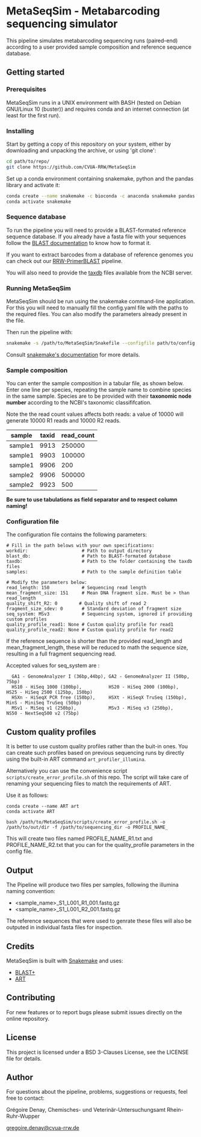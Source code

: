 # MetaSeqSim - Metabarcoding sequencing simulator

This pipeline simulates metabarcoding sequencing runs (paired-end) according to a user provided sample composition
and reference sequence database.

## Getting started

### Prerequisites 

MetaSeqSim runs in a UNIX environment with BASH (tested on Debian GNU/Linux 10 
(buster)) and requires conda and an internet connection (at least for the first run).

### Installing

Start by getting a copy of this repository on your system, either by downloading and unpacking the archive, 
or using 'git clone':

```bash
cd path/to/repo/
git clone https://github.com/CVUA-RRW/MetaSeqSim
```

Set up a conda environment containing snakemake, python and the pandas library and activate it:

```bash
conda create --name snakemake -c bioconda -c anaconda snakemake pandas
conda activate snakemake
```

### Sequence database

To run the pipeline you will need to provide a BLAST-formated reference sequence database.
If you already have a fasta file with your sequences follow the [BLAST documentation](https://www.ncbi.nlm.nih.gov/books/NBK279688/)
to know how to format it.

If you want to extract barcodes from a database of reference genomes you can check out 
our [RRW-PrimerBLAST](https://github.com/CVUA-RRW/RRW-PrimerBLAST) pipeline.

You will also need to provide the [taxdb](https://ftp.ncbi.nlm.nih.gov/blast/db/taxdb.tar.gz) 
files available from the NCBI server.

### Running MetaSeqSim

MetaSeqSim should be run using the snakemake command-line application.
For this you will need to manually fill the config.yaml file with the paths to the required files.
You can also modify the parameters already present in the file.

Then run the pipeline with:

```bash 
snakemake -s /path/to/MetaSeqSim/Snakefile --configfile path/to/config.yaml --use-conda --conda-prefix path/to/your/conda/envs
```

Consult [snakemake's documentation](https://snakemake.readthedocs.io/en/stable/) for more details.

### Sample composition

You can enter the sample composition in a tabular file, as shown below.
Enter one line per species, repeating the sample name to combine species in the same sample.
Species are to be provided with their **taxonomic node number** according to the NCBI's 
taxonomic classififcation.

Note the the read count values affects both reads: a value of 10000 will generate 10000 R1 reads and 10000 R2 reads.

| sample  | taxid | read_count |
| ------- | ----- | ---------- |
| sample1 | 9913  | 250000     |
| sample1 | 9903  | 100000     |
| sample1 | 9906  | 200        |
| sample2 | 9906  | 500000     |
| sample2 | 9923  | 500        |

**Be sure to use tabulations as field separator and to respect column naming!**

### Configuration file

The configuration file contains the following parameters:

```
# Fill in the path belows with your own specifications:
workdir:                    # Path to output directory
blast_db:                   # Path to BLAST-formated database
taxdb:                      # Path to the folder containing the taxdb files
samples:                    # Path to the sample definition table

# Modify the parameters below:
read_length: 150            # Sequencing read length
mean_fragment_size: 151     # Mean DNA fragment size. Must be > than read_length
quality_shift_R2: 0        # Quality shift of read 2
fragment_size_sdev: 0       # Standard deviation of fragment size
seq_system: MSv3            # Sequencing system, ignored if providing custom profiles
quality_profile_read1: None # Custom quality profile for read1
quality_profile_read2: None # Custom quality profile for read2
```

If the reference sequence is shorter than the provided read_length and mean_fragment_length, these will be
reduced to math the sequence size, resulting in a full fragment sequencing read.

Accepted values for seq_system are : 

```
  GA1 - GenomeAnalyzer I (36bp,44bp), GA2 - GenomeAnalyzer II (50bp, 75bp)
  HS10 - HiSeq 1000 (100bp),          HS20 - HiSeq 2000 (100bp),      HS25 - HiSeq 2500 (125bp, 150bp)
  HSXn - HiSeqX PCR free (150bp),     HSXt - HiSeqX TruSeq (150bp),   MinS - MiniSeq TruSeq (50bp)
  MSv1 - MiSeq v1 (250bp),            MSv3 - MiSeq v3 (250bp),        NS50 - NextSeq500 v2 (75bp)
```
## Custom quality profiles

It is better to use custom quality profiles rather than the buit-in ones.
You can create such profiles based on previous sequencing runs by directly using the built-in 
ART command `art_profiler_illumina`.

Alternatively you can use the convenience script `scripts/create_error_profile.sh` 
of this repo. The script will take care of renaming your sequencing files to match 
the requirements of ART.

Use it as follows:

```
conda create --name ART art
conda activate ART

bash /path/to/MetaSeqSim/scripts/create_error_profile.sh -o /path/to/out/dir -f /path/to/sequencing_dir -o PROFILE_NAME_
```

This will create two files named PROFILE_NAME_R1.txt and PROFILE_NAME_R2.txt that you can 
for the quality_profile parameters in the config file.

## Output

The Pipeline will produce two files per samples, following the illumina naming convention:

* <sample_name>_S1_L001_R1_001.fastq.gz
* <sample_name>_S1_L001_R2_001.fastq.gz

The reference sequences that were used to genrate these files will also be outputed 
in individual fasta files for inspection.

## Credits

MetaSeqSim is built with [Snakemake](https://snakemake.readthedocs.io/en/stable/) and uses:
* [BLAST+](https://blast.ncbi.nlm.nih.gov/Blast.cgi?PAGE_TYPE=BlastDocs&DOC_TYPE=Download) 
* [ART](https://www.niehs.nih.gov/research/resources/software/biostatistics/art/index.cfm)

## Contributing

For new features or to report bugs please submit issues directly on the online repository.

## License

This project is licensed under a BSD 3-Clauses License, see the LICENSE file for details.

## Author

For questions about the pipeline, problems, suggestions or requests, feel free to contact:

Grégoire Denay, Chemisches- und Veterinär-Untersuchungsamt Rhein-Ruhr-Wupper 

<gregoire.denay@cvua-rrw.de>